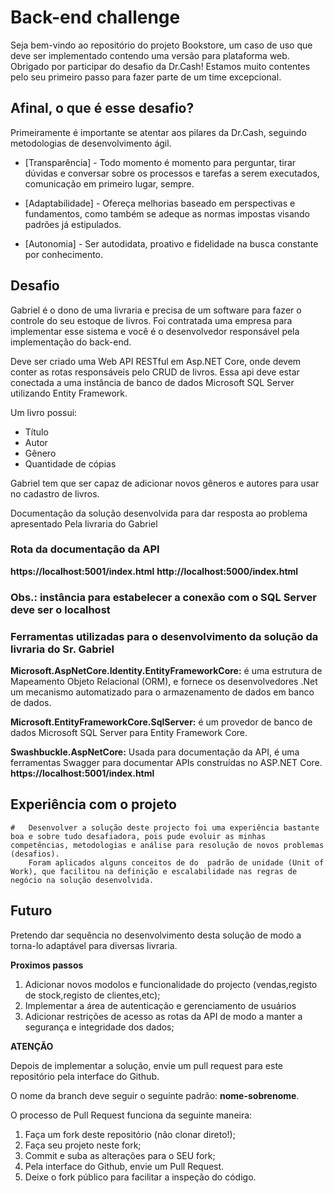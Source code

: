 # Back-end challenge

Seja bem-vindo ao repositório do projeto Bookstore, um caso de uso que deve ser implementado contendo uma versão para plataforma web. Obrigado por participar do desafio da Dr.Cash! Estamos muito contentes pelo seu primeiro passo para fazer parte de um time excepcional.

## Afinal, o que é esse desafio?

Primeiramente é importante se atentar aos pilares da Dr.Cash, seguindo metodologias de desenvolvimento ágil.

- [Transparência] - Todo momento é momento para perguntar, tirar dúvidas e conversar sobre os processos e tarefas a serem executados, comunicação em primeiro lugar, sempre.

- [Adaptabilidade] - Ofereça melhorias baseado em perspectivas e fundamentos, como também se adeque as normas impostas visando padrões já estipulados.

- [Autonomia] - Ser autodidata, proativo e fidelidade na busca constante por conhecimento.

## Desafio
Gabriel é o dono de uma livraria e precisa de um software para fazer o controle do seu estoque de livros. Foi contratada uma empresa para implementar esse sistema e você é o desenvolvedor responsável pela implementação do back-end. 

Deve ser criado uma Web API RESTful em Asp.NET Core, onde devem conter as rotas responsáveis pelo CRUD de livros. Essa api deve estar conectada a uma instância de banco de dados Microsoft SQL Server utilizando Entity Framework.

Um livro possui: 
*	Título
*	Autor
*	Gênero
*	Quantidade de cópias

Gabriel tem que ser capaz de adicionar novos gêneros e autores para usar no cadastro de livros. 

Documentação da solução desenvolvida para dar resposta ao problema apresentado Pela livraria do Gabriel

### Rota da documentação da API
**https://localhost:5001/index.html**
**http://localhost:5000/index.html**

### Obs.: instância para estabelecer a conexão com o SQL Server deve ser o **localhost**

### Ferramentas utilizadas para o desenvolvimento da solução da livraria do Sr. Gabriel

**Microsoft.AspNetCore.Identity.EntityFrameworkCore:** é uma estrutura de Mapeamento Objeto Relacional (ORM), e fornece os desenvolvedores .Net um mecanismo 
automatizado para o armazenamento de dados em banco de dados.

**Microsoft.EntityFrameworkCore.SqlServer:** é um provedor de banco de dados Microsoft SQL Server para Entity Framework Core.

**Swashbuckle.AspNetCore:** Usada para documentação da API, é uma ferramentas Swagger para documentar APIs construídas no ASP.NET Core.
**https://localhost:5001/index.html**


## Experiência com o projeto 
    #   Desenvolver a solução deste projecto foi uma experiência bastante boa e sobre tudo desafiadora, pois pude evoluir as minhas competências, metodologias e análise para resolução de novos problemas (desafios).
        Foram aplicados alguns conceitos de do  padrão de unidade (Unit of Work), que facilitou na definição e escalabilidade nas regras de negócio na solução desenvolvida.

## Futuro

Pretendo dar sequência no desenvolvimento desta solução  de modo a torna-lo adaptável para diversas livraria.

**Proximos passos**
1. Adicionar novos modolos e funcionalidade do projecto (vendas,registo de stock,registo de clientes,etc);
2. Implementar a área de autenticação e gerenciamento de usuários
3. Adicionar restrições de acesso  as rotas da API de modo a manter a segurança e integridade dos dados; 

**ATENÇÃO**

Depois de implementar a solução, envie um pull request para este repositório pela interface do Github.

O nome da branch deve seguir o seguinte padrão: **nome-sobrenome**.

O processo de Pull Request funciona da seguinte maneira:
1. Faça um fork deste repositório (não clonar direto!);
2. Faça seu projeto neste fork;
3. Commit e suba as alterações para o SEU fork;
4. Pela interface do Github, envie um Pull Request.
5. Deixe o fork público para facilitar a inspeção do código.
